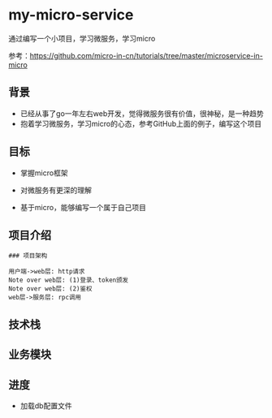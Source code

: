 # my-micro-service

通过编写一个小项目，学习微服务，学习micro

参考：https://github.com/micro-in-cn/tutorials/tree/master/microservice-in-micro

## 背景

- 已经从事了go一年左右web开发，觉得微服务很有价值，很神秘，是一种趋势
- 抱着学习微服务，学习micro的心态，参考GitHub上面的例子，编写这个项目

## 目标

- 掌握micro框架

- 对微服务有更深的理解

- 基于micro，能够编写一个属于自己项目

## 项目介绍

	### 项目架构

```sequence
用户端->web层: http请求
Note over web层: (1)登录、token颁发
Note over web层: (2)鉴权
web层->服务层: rpc调用

```



## 技术栈

## 业务模块

## 进度
- 加载db配置文件